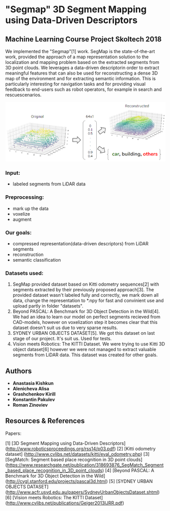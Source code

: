 # "Segmap" 3D Segment Mapping using Data-Driven Descriptors
## Machine Learning Course Project Skoltech 2018
 
We implemented the "Segmap"[1] work.  SegMap is the state-of-the-art work, provided the approach of a map representation solution to the localization and mapping problem based on the extracted segments from 3D point clouds. We leverages a data-driven descriptorin order to extract meaningful features that can also be used for reconstructing a dense 3D map of the environment and for extracting semantic information. This is particularly interesting for navigation tasks and for providing visual feedback to end-users such as robot operators, for example in search and rescuescenarios.

 ![General scheme](https://github.com/Kichkun/segmap_machine_learning_project/blob/master/plots/scheme.png)
### Input:
* labeled segments from LiDAR data
### Preprocessing:
* mark up the data
* voxelize
* augment

### Our goals: 
* compressed representation(data-driven descriptors) from LiDAR segments 
* reconstruction
* semantic classification 

### Datasets used: 
1. SegMap provided dataset based on Kitti odometry sequences[2] with segments extracted by their previously proposed approach[3]. 
The provided dataset wasn't labeled fully and correctly, we mark down all data, change the representation to *.npy for fast and convinient use and upload partly in folder "datasets". 
2. Beyond PASCAL: A Benchmark for 3D Object Detection in the Wild[4]. We had an idea to learn our model on perfect segments recieved from CAD-models, however on voxelization step it becomes clear that this dataset doesn't suit us due to very sparse results. 
3. SYDNEY URBAN OBJECTS DATASET[5]. We got this dataset on last stage of our project. It's suit us. Used for tests.
4. Vision meets Robotics: The KITTI Dataset. We were trying to use Kitti 3D object dataset[6] however we were not managed to extract valuable segments from LiDAR data. This dataset was created for other goals.

## Authors

* **Anastasia Kishkun** 
* **Alenicheva Alisa** 
* **Grashchenkov Kirill** 
* **Konstantin Pakulev** 
* **Roman Zinoviev** 

## Resources & References

Papers:

[1] [3D Segment Mapping using Data-Driven Descriptors] (http://www.roboticsproceedings.org/rss14/p03.pdf)
[2] [Kitti odometry dataset] (http://www.cvlibs.net/datasets/kitti/eval_odometry.php)
[3] [SegMatch: Segment based place recognition in 3D point clouds] (https://www.researchgate.net/publication/318693876_SegMatch_Segment_based_place_recognition_in_3D_point_clouds)
[4] [Beyond PASCAL: A Benchmark for 3D Object Detection in the Wild] (http://cvgl.stanford.edu/projects/pascal3d.html)
[5] [SYDNEY URBAN OBJECTS DATASET] (http://www.acfr.usyd.edu.au/papers/SydneyUrbanObjectsDataset.shtml)
[6] [Vision meets Robotics: The KITTI Dataset] (http://www.cvlibs.net/publications/Geiger2013IJRR.pdf)
 
